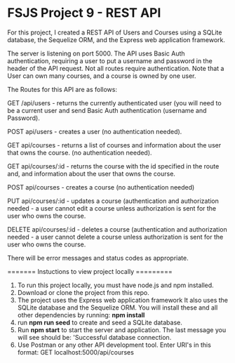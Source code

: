 # FSJS Project 9 - REST API

For this project, I created a REST API of Users and Courses using a SQLite database, the Sequelize ORM, and the Express web application framework.  

The server is listening on port 5000. The API uses Basic Auth authentication, requiring a user to put a username and password in the header of the API request.  Not all routes require authentication.  Note that a User can own many courses, and a course is owned by one user.

The Routes for this API are as follows:

GET /api/users - returns the currently authenticated user (you will need to be a current user and send Basic Auth authentication (username and Password).

POST api/users - creates a user (no authentication needed).

GET api/courses - returns a list of courses and information about the user that owns the course. (no authentication needed).

GET api/courses/:id - returns the course with the id specified in the route and, and information about the user that owns the course.

POST api/courses - creates a course (no authentication needed)

PUT api/courses/:id - updates a course (authentication and authorization needed - a user cannot edit a course unless authorization is sent for the user who owns the course.

DELETE api/courses/:id - deletes a course (authentication and authorization needed - a user cannot delete a course unless authorization is sent for the user who owns the course.

There will be error messages and status codes as appropriate.

======= Instuctions to view project locally =========

1) To run this project locally, you must have node.js and npm installed.
2) Download or clone the project from this repo.
3) The project uses the Express web application framework It also uses the SQLite database and the Sequelize ORM.  You will install these and all other dependencies by running:
**npm install**
4) run **npm run seed** to create and seed a SQLite database.
5) Run **npm start** to start the server and application. The last message you will see should be: 'Successful database connection.
5) Use Postman or any other API development tool.  Enter URI's in this format: GET localhost:5000/api/courses

